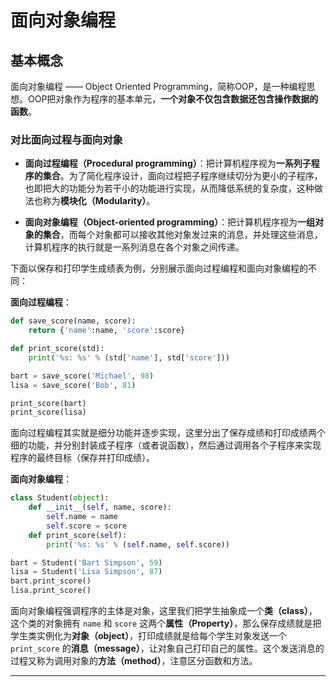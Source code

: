 # 面向对象编程

## 基本概念

面向对象编程 —— Object Oriented Programming，简称OOP，是一种编程思想。OOP把对象作为程序的基本单元，**一个对象不仅包含数据还包含操作数据的函数**。

### 对比面向过程与面向对象

- **面向过程编程（Procedural programming）**：把计算机程序视为**一系列子程序的集合**。为了简化程序设计，面向过程把子程序继续切分为更小的子程序，也即把大的功能分为若干小的功能进行实现，从而降低系统的复杂度，这种做法也称为**模块化（Modularity）**。

- **面向对象编程（Object-oriented programming）**：把计算机程序视为**一组对象的集合**，而每个对象都可以接收其他对象发过来的消息，并处理这些消息，计算机程序的执行就是一系列消息在各个对象之间传递。

下面以保存和打印学生成绩表为例，分别展示面向过程编程和面向对象编程的不同：

**面向过程编程**：

```python
def save_score(name, score):
    return {'name':name, 'score':score}

def print_score(std):
    print('%s: %s' % (std['name'], std['score']))

bart = save_score('Michael', 98)
lisa = save_score('Bob', 81)

print_score(bart)
print_score(lisa)
```

面向过程编程其实就是细分功能并逐步实现，这里分出了保存成绩和打印成绩两个细的功能，并分别封装成子程序（或者说函数），然后通过调用各个子程序来实现程序的最终目标（保存并打印成绩）。

**面向对象编程**：

```python
class Student(object):
    def __init__(self, name, score):
        self.name = name
        self.score = score
    def print_score(self):
        print('%s: %s' % (self.name, self.score))

bart = Student('Bart Simpson', 59)
lisa = Student('Lisa Simpson', 87)
bart.print_score()
lisa.print_score()
```

面向对象编程强调程序的主体是对象，这里我们把学生抽象成一个**类（class）**，这个类的对象拥有 `name` 和 `score` 这两个**属性（Property）**，那么保存成绩就是把学生类实例化为**对象（object）**，打印成绩就是给每个学生对象发送一个 `print_score` 的**消息（message）**，让对象自己打印自己的属性。这个发送消息的过程又称为调用对象的**方法（method）**，注意区分函数和方法。

---




